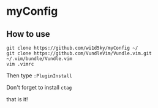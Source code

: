 # myConfig

## How to use

```
git clone https://github.com/wi1d5ky/myConfig ~/
git clone https://github.com/VundleVim/Vundle.vim.git ~/.vim/bundle/Vundle.vim
vim .vimrc
```

Then type `:PluginInstall`

Don't forget to install `ctag`

that is it!

